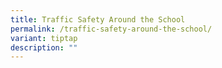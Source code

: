 ```yaml
---
title: Traffic Safety Around the School
permalink: /traffic-safety-around-the-school/
variant: tiptap
description: ""
---
```

<p></p>